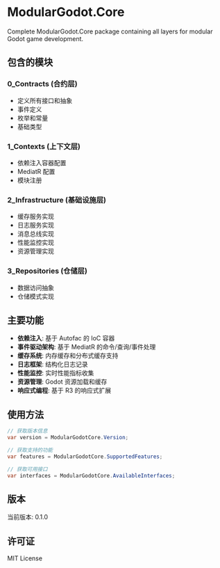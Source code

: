 # ModularGodot.Core

Complete ModularGodot.Core package containing all layers for modular Godot game development.

## 包含的模块

### 0_Contracts (合约层)
- 定义所有接口和抽象
- 事件定义
- 枚举和常量
- 基础类型

### 1_Contexts (上下文层)  
- 依赖注入容器配置
- MediatR 配置
- 模块注册

### 2_Infrastructure (基础设施层)
- 缓存服务实现
- 日志服务实现
- 消息总线实现
- 性能监控实现
- 资源管理实现

### 3_Repositories (仓储层)
- 数据访问抽象
- 仓储模式实现

## 主要功能

- **依赖注入**: 基于 Autofac 的 IoC 容器
- **事件驱动架构**: 基于 MediatR 的命令/查询/事件处理
- **缓存系统**: 内存缓存和分布式缓存支持
- **日志框架**: 结构化日志记录
- **性能监控**: 实时性能指标收集
- **资源管理**: Godot 资源加载和缓存
- **响应式编程**: 基于 R3 的响应式扩展

## 使用方法

```csharp
// 获取版本信息
var version = ModularGodotCore.Version;

// 获取支持的功能
var features = ModularGodotCore.SupportedFeatures;

// 获取可用接口
var interfaces = ModularGodotCore.AvailableInterfaces;
```

## 版本

当前版本: 0.1.0

## 许可证

MIT License